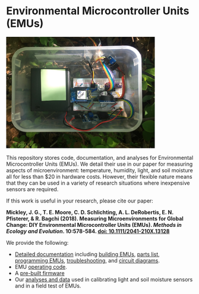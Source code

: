 # Environmental Microcontroller Units (EMUs)

<img src="Documentation/Images/IMG_6076.JPG" width="400">

This repository stores code, documentation, and analyses for Environmental Microcontroller Units (EMUs). We detail their use in our paper for measuring aspects of microenvironment: temperature, humidity, light, and soil moisture all for less than $20 in hardware costs. However, their flexible nature means that they can be used in a variety of research situations where inexpensive sensors are required.

If this work is useful in your research, please cite our paper:

**Mickley, J. G., T. E. Moore, C. D. Schlichting, A. L. DeRobertis, E. N. Pfisterer, & R. Bagchi (2018). Measuring Microenvironments for Global Change: DIY Environmental Microcontroller Units (EMUs). *Methods in Ecology and Evolution*. 10:578-584. [doi: 10.1111/2041-210X.13128](http://dx.doi.org/10.1111/2041-210X.13128)**


We provide the following:
* [Detailed documentation](/Documentation) including [building EMUs](/Documentation/Building%20EMUs.md), [parts list](/Documentation/), [programming EMUs](/Documentation/EMU%20programming.md), [troubleshooting](/Documentation/Troubleshooting.md), and [circuit diagrams](/Documentation/Diagrams/).
* EMU [operating code](/EMU-Software).
* A [pre-built firmware](/Firmware)
* Our [analyses and data](EMU-Analysis) used in calibrating light and soil moisture sensors and in a field test of EMUs.
